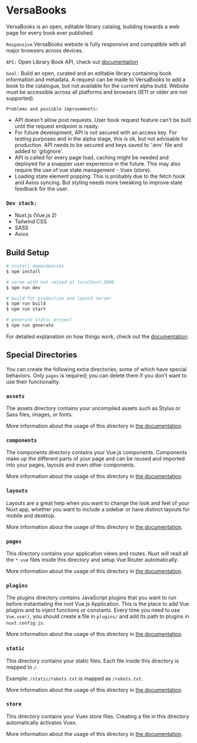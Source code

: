 # VersaBooks

VersaBooks is an open, editable library catalog, building towards a web page for every book ever published.

`Responsive` VersaBooks website is fully responsive and compatible with all major browsers across devices.

`API:` Open Library Book API, check out [documentation](https://openlibrary.org/dev/docs/api/books)

`Goal:` Build an open, curated and an editable library containing book information and metadata. A request can be made to VersaBooks to add a book to the catalogue, but not available for the current alpha build. Website must be accessible across all platforms and browsers (IE11 or older are not supported).

`Problems and possible improvements:`

- API doesn't allow post requests. User book request feature can't be built until the request endpoint is ready.
- For future development, API is not secured with an access key. For testing purposes and in the alpha stage, this is ok, but not advisable for production. API needs to be secured and keys saved to '.env' file and added to 'gitignore'.
- API is called for every page load, caching might be needed and deployed for a snappier user experience in the future. This may also require the use of vue state management - Vuex (store).
- Loading state element popping. This is probably due to the fetch hook and Axios syncing. But styling needs more tweaking to improve state feedback for the user.

### `Dev stack:`

- Nuxt.js (Vue.js 2)
- Tailwind CSS
- SASS
- Axios

## Build Setup

```bash
# install dependencies
$ npm install

# serve with hot reload at localhost:3000
$ npm run dev

# build for production and launch server
$ npm run build
$ npm run start

# generate static project
$ npm run generate
```

For detailed explanation on how things work, check out the [documentation](https://nuxtjs.org).

## Special Directories

You can create the following extra directories, some of which have special behaviors. Only `pages` is required; you can delete them if you don't want to use their functionality.

### `assets`

The assets directory contains your uncompiled assets such as Stylus or Sass files, images, or fonts.

More information about the usage of this directory in [the documentation](https://nuxtjs.org/docs/2.x/directory-structure/assets).

### `components`

The components directory contains your Vue.js components. Components make up the different parts of your page and can be reused and imported into your pages, layouts and even other components.

More information about the usage of this directory in [the documentation](https://nuxtjs.org/docs/2.x/directory-structure/components).

### `layouts`

Layouts are a great help when you want to change the look and feel of your Nuxt app, whether you want to include a sidebar or have distinct layouts for mobile and desktop.

More information about the usage of this directory in [the documentation](https://nuxtjs.org/docs/2.x/directory-structure/layouts).

### `pages`

This directory contains your application views and routes. Nuxt will read all the `*.vue` files inside this directory and setup Vue Router automatically.

More information about the usage of this directory in [the documentation](https://nuxtjs.org/docs/2.x/get-started/routing).

### `plugins`

The plugins directory contains JavaScript plugins that you want to run before instantiating the root Vue.js Application. This is the place to add Vue plugins and to inject functions or constants. Every time you need to use `Vue.use()`, you should create a file in `plugins/` and add its path to plugins in `nuxt.config.js`.

More information about the usage of this directory in [the documentation](https://nuxtjs.org/docs/2.x/directory-structure/plugins).

### `static`

This directory contains your static files. Each file inside this directory is mapped to `/`.

Example: `/static/robots.txt` is mapped as `/robots.txt`.

More information about the usage of this directory in [the documentation](https://nuxtjs.org/docs/2.x/directory-structure/static).

### `store`

This directory contains your Vuex store files. Creating a file in this directory automatically activates Vuex.

More information about the usage of this directory in [the documentation](https://nuxtjs.org/docs/2.x/directory-structure/store).
